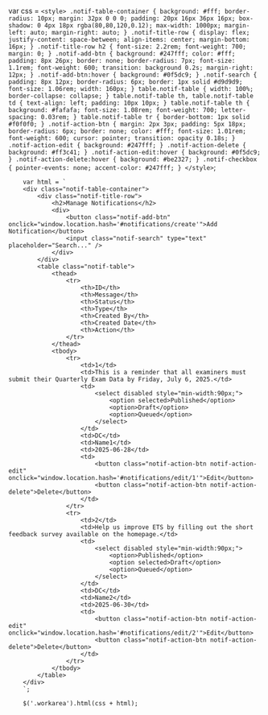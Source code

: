 var css = `
        <style>
            .notif-table-container {
                background: #fff;
                border-radius: 10px;
                margin: 32px 0 0 0;
                padding: 20px 16px 36px 16px;
                box-shadow: 0 4px 18px rgba(80,80,120,0.12);
                max-width: 1000px;
                margin-left: auto;
                margin-right: auto;
            }
            .notif-title-row {
                display: flex;
                justify-content: space-between;
                align-items: center;
                margin-bottom: 16px;
            }
            .notif-title-row h2 {
                font-size: 2.2rem;
                font-weight: 700;
                margin: 0;
            }
            .notif-add-btn {
                background: #247fff;
                color: #fff;
                padding: 8px 26px;
                border: none;
                border-radius: 7px;
                font-size: 1.1rem;
                font-weight: 600;
                transition: background 0.2s;
                margin-right: 12px;
            }
            .notif-add-btn:hover {
                background: #0f5dc9;
            }
            .notif-search {
                padding: 8px 12px;
                border-radius: 6px;
                border: 1px solid #d9d9d9;
                font-size: 1.06rem;
                width: 160px;
            }
            table.notif-table {
                width: 100%;
                border-collapse: collapse;
            }
            table.notif-table th, table.notif-table td {
                text-align: left;
                padding: 10px 10px;
            }
            table.notif-table th {
                background: #fafafa;
                font-size: 1.08rem;
                font-weight: 700;
                letter-spacing: 0.03rem;
            }
            table.notif-table tr {
                border-bottom: 1px solid #f0f0f0;
            }
            .notif-action-btn {
                margin: 2px 3px;
                padding: 5px 18px;
                border-radius: 6px;
                border: none;
                color: #fff;
                font-size: 1.01rem;
                font-weight: 600;
                cursor: pointer;
                transition: opacity 0.18s;
            }
            .notif-action-edit {
                background: #247fff;
            }
            .notif-action-delete {
                background: #ff3c41;
            }
            .notif-action-edit:hover {
                background: #0f5dc9;
            }
            .notif-action-delete:hover {
                background: #be2327;
            }
            .notif-checkbox {
                pointer-events: none;
                accent-color: #247fff;
            }
        </style>
        `;

        var html = `
        <div class="notif-table-container">
            <div class="notif-title-row">
                <h2>Manage Notifications</h2>
                <div>
                    <button class="notif-add-btn" onclick="window.location.hash='#notifications/create'">Add Notification</button>
                    <input class="notif-search" type="text" placeholder="Search..." />
                </div>
            </div>
            <table class="notif-table">
                <thead>
                    <tr>
                        <th>ID</th>
                        <th>Message</th>
                        <th>Status</th>
                        <th>Type</th>
                        <th>Created By</th>
                        <th>Created Date</th>
                        <th>Action</th>
                    </tr>
                </thead>
                <tbody>
                    <tr>
                        <td>1</td>
                        <td>This is a reminder that all examiners must submit their Quarterly Exam Data by Friday, July 6, 2025.</td>
                        <td>
                            <select disabled style="min-width:90px;">
                                <option selected>Published</option>
                                <option>Draft</option>
                                <option>Queued</option>
                            </select>
                        </td>
                        <td>DC</td>
                        <td>Name1</td>
                        <td>2025-06-28</td>
                        <td>
                            <button class="notif-action-btn notif-action-edit" onclick="window.location.hash='#notifications/edit/1'">Edit</button>
                            <button class="notif-action-btn notif-action-delete">Delete</button>
                        </td>
                    </tr>
                    <tr>
                        <td>2</td>
                        <td>Help us improve ETS by filling out the short feedback survey available on the homepage.</td>
                        <td>
                            <select disabled style="min-width:90px;">
                                <option>Published</option>
                                <option selected>Draft</option>
                                <option>Queued</option>
                            </select>
                        </td>
                        <td>DC</td>
                        <td>Name2</td>
                        <td>2025-06-30</td>
                        <td>
                            <button class="notif-action-btn notif-action-edit" onclick="window.location.hash='#notifications/edit/2'">Edit</button>
                            <button class="notif-action-btn notif-action-delete">Delete</button>
                        </td>
                    </tr>
                </tbody>
            </table>
        </div>
        `;

        $('.workarea').html(css + html);
